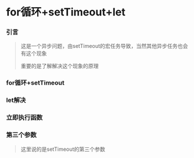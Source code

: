 # for循环+setTimeout+let

### 引言

> 这是一个异步问题，由setTimeout的宏任务导致，当然其他异步任务也会有这个现象
>
> 重要的是了解解决这个现象的原理

### for循环+setTimeout

### let解决

### 立即执行函数

### 第三个参数

> 这里说的是setTimeout的第三个参数

